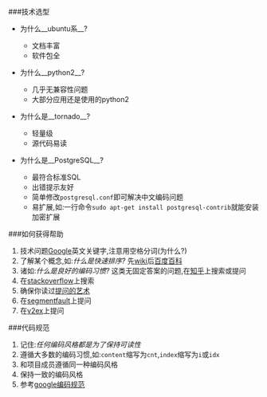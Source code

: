 ###技术选型
 * 为什么__ubuntu系__?
   * 文档丰富
   * 软件包全
   
 * 为什么__python2__?
   * 几乎无兼容性问题
   * 大部分应用还是使用的python2
   
 * 为什么是__tornado__?
   * 轻量级
   * 源代码易读
   
 * 为什么是__PostgreSQL__?
   * 最符合标准SQL
   * 出错提示友好
   * 简单修改`postgresql.conf`即可解决中文编码问题
   * 易扩展,如:一行命令`sudo apt-get install postgresql-contrib`就能安装加密扩展

###如何获得帮助
 1. 技术问题[Google](https://www.google.com/ncr)英文关键字,注意用空格分词(为什么?)
 2. 了解某个概念,如:_什么是快速排序?_ 先[wiki](http://zh.wikipedia.org/zh)后[百度百科](http://baike.baidu.com/)
 3. 诸如:_什么是良好的编码习惯?_ 这类无固定答案的问题,在[知乎](http://www.zhihu.com/)上搜索或提问
 4. 在[stackoverflow](http://stackoverflow.com/)上搜索
 5. 确保你读过[提问的艺术](http://wiki.woodpecker.org.cn/moin/AskForHelp)
 6. 在[segmentfault](http://segmentfault.com/)上提问
 7. 在[v2ex](http://v2ex.com/)上提问

###代码规范
 1. 记住:_任何编码风格都是为了保持可读性_
 2. 遵循大多数的编码习惯,如:`content`缩写为`cnt`,`index`缩写为`i`或`idx`
 3. 和项目成员遵循同一种编码风格
 4. 保持一致的编码风格
 5. 参考[google编码规范](https://code.google.com/p/google-styleguide/)
